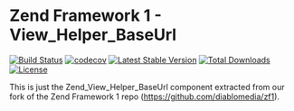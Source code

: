 Zend Framework 1 - View_Helper_BaseUrl
============================
[![Build Status](https://travis-ci.org/diablomedia/zf1-view-helper-baseurl.svg?branch=master)](https://travis-ci.org/diablomedia/zf1-view-helper-baseurl)
[![codecov](https://codecov.io/gh/diablomedia/zf1-view-helper-baseurl/branch/master/graph/badge.svg)](https://codecov.io/gh/diablomedia/zf1-view-helper-baseurl)
[![Latest Stable Version](https://poser.pugx.org/diablomedia/zendframework1-view-helper-baseurl/v/stable)](https://packagist.org/packages/diablomedia/zendframework1-view-helper-baseurl)
[![Total Downloads](https://poser.pugx.org/diablomedia/zendframework1-view-helper-baseurl/downloads)](https://packagist.org/packages/diablomedia/zendframework1-view-helper-baseurl)
[![License](https://poser.pugx.org/diablomedia/zendframework1-view-helper-baseurl/license)](https://packagist.org/packages/diablomedia/zendframework1-view-helper-baseurl)

This is just the Zend_View_Helper_BaseUrl component extracted from our fork of the Zend Framework 1 repo (https://github.com/diablomedia/zf1).
